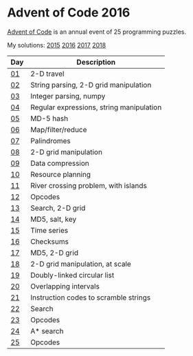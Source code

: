 # Advent of Code 2016

[Advent of Code](http://adventofcode.com) is an annual event of 25 programming puzzles.

My solutions: [2015](https://github.com/RobinRH/advent-of-code-2015) [2016](https://github.com/RobinRH/advent-of-code-2016) [2017](https://github.com/RobinRH/advent-of-code-2017) [2018](https://github.com/RobinRH/advent-of-code-2018)

Day | Description
---|---
[01](https://github.com/RobinRH/advent-of-code-2016/tree/master/day01) | 2-D travel
[02](https://github.com/RobinRH/advent-of-code-2016/tree/master/day02) | String parsing, 2-D grid manipulation
[03](https://github.com/RobinRH/advent-of-code-2016/tree/master/day03) | Integer parsing, numpy
[04](https://github.com/RobinRH/advent-of-code-2016/tree/master/day04) | Regular expressions, string manipulation
[05](https://github.com/RobinRH/advent-of-code-2016/tree/master/day05) | MD-5 hash
[06](https://github.com/RobinRH/advent-of-code-2016/tree/master/day06) | Map/filter/reduce
[07](https://github.com/RobinRH/advent-of-code-2016/tree/master/day07) | Palindromes
[08](https://github.com/RobinRH/advent-of-code-2016/tree/master/day08) | 2-D grid manipulation
[09](https://github.com/RobinRH/advent-of-code-2016/tree/master/day09) | Data compression
[10](https://github.com/RobinRH/advent-of-code-2016/tree/master/day10) | Resource planning
[11](https://github.com/RobinRH/advent-of-code-2016/tree/master/day11) | River crossing problem, with islands
[12](https://github.com/RobinRH/advent-of-code-2016/tree/master/day12) | Opcodes
[13](https://github.com/RobinRH/advent-of-code-2016/tree/master/day13) | Search, 2-D grid
[14](https://github.com/RobinRH/advent-of-code-2016/tree/master/day14) | MD5, salt, key
[15](https://github.com/RobinRH/advent-of-code-2016/tree/master/day15) | Time series
[16](https://github.com/RobinRH/advent-of-code-2016/tree/master/day16) | Checksums
[17](https://github.com/RobinRH/advent-of-code-2016/tree/master/day17) | MD5, 2-D grid
[18](https://github.com/RobinRH/advent-of-code-2016/tree/master/day18) | 2-D grid manipulation, at scale
[19](https://github.com/RobinRH/advent-of-code-2016/tree/master/day19) | Doubly-linked circular list
[20](https://github.com/RobinRH/advent-of-code-2016/tree/master/day20) | Overlapping intervals
[21](https://github.com/RobinRH/advent-of-code-2016/tree/master/day21) | Instruction codes to scramble strings
[22](https://github.com/RobinRH/advent-of-code-2016/tree/master/day22) | Search
[23](https://github.com/RobinRH/advent-of-code-2016/tree/master/day23) | Opcodes
[24](https://github.com/RobinRH/advent-of-code-2016/tree/master/day24) | A* search
[25](https://github.com/RobinRH/advent-of-code-2016/tree/master/day25) | Opcodes



